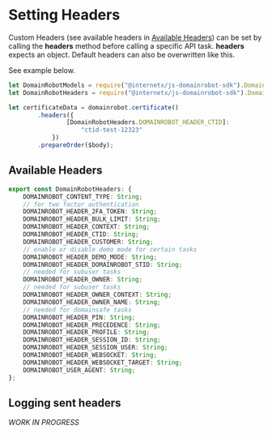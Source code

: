 # Setting Headers

Custom Headers (see available headers in [Available Headers](#available-headers)) can be set by calling the **headers** method before calling a specific API task.
**headers** expects an object. Default headers can also be overwritten like this.

See example below.

```javascript
let DomainRobotModels = require("@internetx/js-domainrobot-sdk").DomainRobotModels;
let DomainRobotHeaders = require("@internetx/js-domainrobot-sdk").DomainRobotHeaders;

let certificateData = domainrobot.certificate()
        .headers({
                [DomainRobotHeaders.DOMAINROBOT_HEADER_CTID]:
                    "ctid-test-12323"
            })
        .prepareOrder($body);
```

## Available Headers

```typescript
export const DomainRobotHeaders: {
    DOMAINROBOT_CONTENT_TYPE: String;
    // for two factor authentication
    DOMAINROBOT_HEADER_2FA_TOKEN: String;
    DOMAINROBOT_HEADER_BULK_LIMIT: String;
    DOMAINROBOT_HEADER_CONTEXT: String;
    DOMAINROBOT_HEADER_CTID: String;
    DOMAINROBOT_HEADER_CUSTOMER: String;
    // enable or disable demo mode for certain tasks
    DOMAINROBOT_HEADER_DEMO_MODE: String;
    DOMAINROBOT_HEADER_DOMAINROBOT_STID: String;
    // needed for subuser tasks
    DOMAINROBOT_HEADER_OWNER: String;
    // needed for subuser tasks
    DOMAINROBOT_HEADER_OWNER_CONTEXT: String;
    DOMAINROBOT_HEADER_OWNER_NAME: String;
    // needed for domainsafe tasks
    DOMAINROBOT_HEADER_PIN: String;
    DOMAINROBOT_HEADER_PRECEDENCE: String;
    DOMAINROBOT_HEADER_PROFILE: String;
    DOMAINROBOT_HEADER_SESSION_ID: String;
    DOMAINROBOT_HEADER_SESSION_USER: String;
    DOMAINROBOT_HEADER_WEBSOCKET: String;
    DOMAINROBOT_HEADER_WEBSOCKET_TARGET: String;
    DOMAINROBOT_USER_AGENT: String;
};
```

## Logging sent headers

*WORK IN PROGRESS*

<!-- If you want to see which headers the SDK sends to the API you can do so by using the provided logging methods explained in [Logging Requests and Responses](http://localhost:8080/guide/logging.html)

A very simple example:

```php
"logRequestCallback" => function ($method, $url, $requestOptions, $headers){
    Log::debug($headers);
}
```  -->
